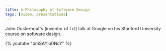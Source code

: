 ```yaml
---
title: A Philosophy of Software Design
tags: [video, presentations]
---
```


John Ousterhout's (inventor of Tcl) talk at Google on his Stanford University course on software design.

{% youtube "bmSAYlu0NcY" %}
